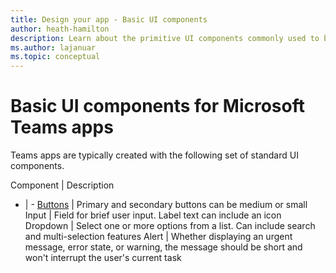 ```yaml
---
title: Design your app - Basic UI components
author: heath-hamilton
description: Learn about the primitive UI components commonly used to build Microsoft Teams app.
ms.author: lajanuar
ms.topic: conceptual
---
```

# Basic UI components for Microsoft Teams apps

Teams apps are typically created with the following set of standard UI components.

Component | Description
 - | -
[Buttons](https://fluentsite.z22.web.core.windows.net/components/button/definition) | Primary and secondary buttons can be medium or small
Input | Field for brief user input. Label text can include an icon
Dropdown | Select one or more options from a list. Can include search and multi-selection features
Alert | Whether displaying an urgent message, error state, or warning, the message should be short and won't interrupt the user's current task
